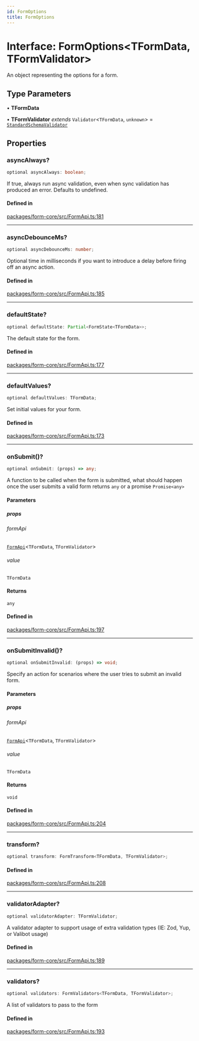 ```yaml
---
id: FormOptions
title: FormOptions
---
```


# Interface: FormOptions\<TFormData, TFormValidator\>

An object representing the options for a form.

## Type Parameters

• **TFormData**

• **TFormValidator** *extends* `Validator`\<`TFormData`, `unknown`\> = [`StandardSchemaValidator`](../type-aliases/standardschemavalidator.md)

## Properties

### asyncAlways?

```ts
optional asyncAlways: boolean;
```

If true, always run async validation, even when sync validation has produced an error. Defaults to undefined.

#### Defined in

[packages/form-core/src/FormApi.ts:181](https://github.com/TanStack/form/blob/main/packages/form-core/src/FormApi.ts#L181)

***

### asyncDebounceMs?

```ts
optional asyncDebounceMs: number;
```

Optional time in milliseconds if you want to introduce a delay before firing off an async action.

#### Defined in

[packages/form-core/src/FormApi.ts:185](https://github.com/TanStack/form/blob/main/packages/form-core/src/FormApi.ts#L185)

***

### defaultState?

```ts
optional defaultState: Partial<FormState<TFormData>>;
```

The default state for the form.

#### Defined in

[packages/form-core/src/FormApi.ts:177](https://github.com/TanStack/form/blob/main/packages/form-core/src/FormApi.ts#L177)

***

### defaultValues?

```ts
optional defaultValues: TFormData;
```

Set initial values for your form.

#### Defined in

[packages/form-core/src/FormApi.ts:173](https://github.com/TanStack/form/blob/main/packages/form-core/src/FormApi.ts#L173)

***

### onSubmit()?

```ts
optional onSubmit: (props) => any;
```

A function to be called when the form is submitted, what should happen once the user submits a valid form returns `any` or a promise `Promise<any>`

#### Parameters

##### props

###### formApi

[`FormApi`](../classes/formapi.md)\<`TFormData`, `TFormValidator`\>

###### value

`TFormData`

#### Returns

`any`

#### Defined in

[packages/form-core/src/FormApi.ts:197](https://github.com/TanStack/form/blob/main/packages/form-core/src/FormApi.ts#L197)

***

### onSubmitInvalid()?

```ts
optional onSubmitInvalid: (props) => void;
```

Specify an action for scenarios where the user tries to submit an invalid form.

#### Parameters

##### props

###### formApi

[`FormApi`](../classes/formapi.md)\<`TFormData`, `TFormValidator`\>

###### value

`TFormData`

#### Returns

`void`

#### Defined in

[packages/form-core/src/FormApi.ts:204](https://github.com/TanStack/form/blob/main/packages/form-core/src/FormApi.ts#L204)

***

### transform?

```ts
optional transform: FormTransform<TFormData, TFormValidator>;
```

#### Defined in

[packages/form-core/src/FormApi.ts:208](https://github.com/TanStack/form/blob/main/packages/form-core/src/FormApi.ts#L208)

***

### validatorAdapter?

```ts
optional validatorAdapter: TFormValidator;
```

A validator adapter to support usage of extra validation types (IE: Zod, Yup, or Valibot usage)

#### Defined in

[packages/form-core/src/FormApi.ts:189](https://github.com/TanStack/form/blob/main/packages/form-core/src/FormApi.ts#L189)

***

### validators?

```ts
optional validators: FormValidators<TFormData, TFormValidator>;
```

A list of validators to pass to the form

#### Defined in

[packages/form-core/src/FormApi.ts:193](https://github.com/TanStack/form/blob/main/packages/form-core/src/FormApi.ts#L193)
